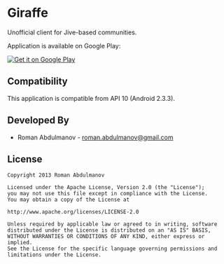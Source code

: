 Giraffe
===================

Unofficial client for Jive-based communities.

Application is available on Google Play:

<a href="https://play.google.com/store/apps/details?id=com.home.giraffe">
  <img alt="Get it on Google Play"
       src="http://www.android.com/images/brand/get_it_on_play_logo_small.png" />
</a>


Compatibility
-------------

This application is compatible from API 10 (Android 2.3.3).

Developed By
------------

* Roman Abdulmanov - <roman.abdulmanov@gmail.com>

License
-------

    Copyright 2013 Roman Abdulmanov
    
    Licensed under the Apache License, Version 2.0 (the "License");
    you may not use this file except in compliance with the License.
    You may obtain a copy of the License at
    
    http://www.apache.org/licenses/LICENSE-2.0
    
    Unless required by applicable law or agreed to in writing, software
    distributed under the License is distributed on an "AS IS" BASIS,
    WITHOUT WARRANTIES OR CONDITIONS OF ANY KIND, either express or implied.
    See the License for the specific language governing permissions and
    limitations under the License.